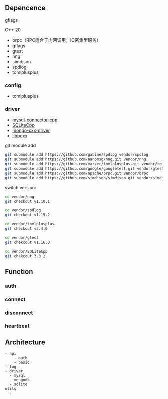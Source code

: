 ## Depencence

gflags

C++ 20

- brpc（RPC适合于内网调用，IO密集型服务）
- gflags
- gtest
- nng
- simdjson
- spdlog
- tomlplusplus

### config

- tomlplusplus

### driver

- [mysql-connector-cpp](https://github.com/mysql/mysql-connector-cpp)
- [SQLiteCpp](https://github.com/SRombauts/SQLiteCpp)
- [mongo-cxx-driver](https://github.com/mongodb/mongo-cxx-driver)
- [libpqxx](https://github.com/jtv/libpqxx)

git module add

```bash
git submodule add https://github.com/gabime/spdlog vendor/spdlog
git submodule add https://github.com/nanomsg/nng.git vendor/nng
git submodule add https://github.com/marzer/tomlplusplus.git vendor/tomlplusplus
git submodule add https://github.com/google/googletest.git vendor/gtest
git submodule add https://github.com/apache/brpc.git vendor/brpc
git submodule add https://github.com/simdjson/simdjson.git vendor/simdjson
```

switch version:

```bash
cd vendor/nng
git checkout v1.10.1

cd vendor/spdlog
git checkout v1.15.2

cd vendor/tomlplusplus
git checkout v3.4.0

cd vendor/gtest
git chekcout v1.16.0

cd vendor/SQLiteCpp
git chekcout 3.3.2
```

## Function

### auth

### connect

### disconnect

### heartbeat

## Architecture

```
- api
    - auth
    - basic
- log
- driver
  - mysql
  - mongodb
  - sqlite
utils
  - 
```

